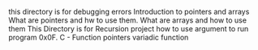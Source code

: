 this directory is for debugging errors
Introduction to pointers and arrays
What are pointers and hw to use them. What are arrays and how to use them
This Directory is for Recursion project
how to use argument to run program
0x0F. C - Function pointers
variadic function
